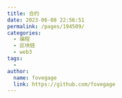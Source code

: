 ```yaml
---
title: 合约
date: 2023-06-08 22:56:51
permalink: /pages/194509/
categories:
  - 编程
  - 区块链
  - web3
tags:
  - 
author: 
  name: fovegage
  link: https://github.com/fovegage
---
```

